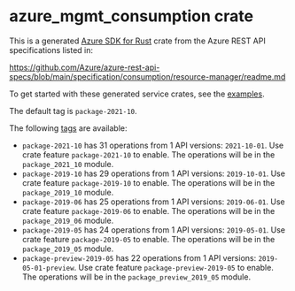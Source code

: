 # azure_mgmt_consumption crate

This is a generated [Azure SDK for Rust](https://github.com/Azure/azure-sdk-for-rust) crate from the Azure REST API specifications listed in:

https://github.com/Azure/azure-rest-api-specs/blob/main/specification/consumption/resource-manager/readme.md

To get started with these generated service crates, see the [examples](https://github.com/Azure/azure-sdk-for-rust/blob/main/services/README.md#examples).

The default tag is `package-2021-10`.

The following [tags](https://github.com/Azure/azure-sdk-for-rust/blob/main/services/tags.md) are available:

- `package-2021-10` has 31 operations from 1 API versions: `2021-10-01`. Use crate feature `package-2021-10` to enable. The operations will be in the `package_2021_10` module.
- `package-2019-10` has 29 operations from 1 API versions: `2019-10-01`. Use crate feature `package-2019-10` to enable. The operations will be in the `package_2019_10` module.
- `package-2019-06` has 25 operations from 1 API versions: `2019-06-01`. Use crate feature `package-2019-06` to enable. The operations will be in the `package_2019_06` module.
- `package-2019-05` has 24 operations from 1 API versions: `2019-05-01`. Use crate feature `package-2019-05` to enable. The operations will be in the `package_2019_05` module.
- `package-preview-2019-05` has 22 operations from 1 API versions: `2019-05-01-preview`. Use crate feature `package-preview-2019-05` to enable. The operations will be in the `package_preview_2019_05` module.